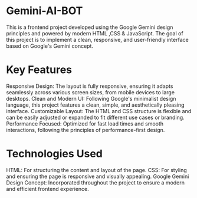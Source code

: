# Gemini-AI-BOT
This is a frontend project developed using the Google Gemini design principles and powered by modern HTML ,CSS & JavaScript. The goal of this project is to implement a clean, responsive, and user-friendly interface based on Google's Gemini concept.

# Key Features
Responsive Design: The layout is fully responsive, ensuring it adapts seamlessly across various screen sizes, from mobile devices to large desktops.
Clean and Modern UI: Following Google's minimalist design language, this project features a clean, simple, and aesthetically pleasing interface.
Customizable Layout: The HTML and CSS structure is flexible and can be easily adjusted or expanded to fit different use cases or branding.
Performance Focused: Optimized for fast load times and smooth interactions, following the principles of performance-first design.

# Technologies Used
HTML: For structuring the content and layout of the page.
CSS: For styling and ensuring the page is responsive and visually appealing.
Google Gemini Design Concept: Incorporated throughout the project to ensure a modern and efficient frontend experience.
